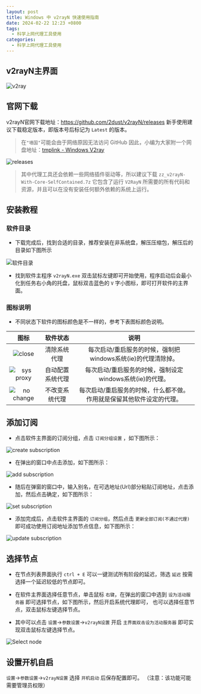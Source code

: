 ```yaml
---
layout: post
title: Windows 中 v2rayN 快速使用指南
date: 2024-02-22 12:23 +0800
tags: 
  - 科学上网代理工具使用
categories: 
  - 科学上网代理工具使用
---
```


## v2rayN主界面

![v2ray](/img/image.png)

## 官网下载

v2rayN官网下载地址：<https://github.com/2dust/v2rayN/releases> 新手使用建议下载稳定版本，即版本号后标记为 `Latest` 的版本。

> 在`"墙国"`可能会由于网络原因无法访问 GitHub 因此，小编为大家附一个网盘地址：[tmplink - Windows V2ray](https://tmp.link/f/662f50c3e829c)

![releases](/img/Snipaste_2024-02-23_10-47-28.png)

> 其中代理工具还会依赖一些网络插件驱动等，所以建议下载 `zz_v2rayN-With-Core-SelfContained.7z`
> 它包含了运行 `V2RayN` 所需要的所有代码和资源，并且可以在没有安装任何额外依赖的系统上运行。

## 安装教程

### 软件目录

- 下载完成后，找到合适的目录，推荐安装在非系统盘，解压压缩包，解压后的目录如下图所示

![软件目录](/img/v2ray-software-catalog.png)

- 找到软件主程序 `v2rayN.exe` 双击鼠标左键即可开始使用，程序启动后会最小化到任务右小角的托盘，鼠标双击蓝色的 `V`
  字小图标，即可打开软件的主界面。

### 图标说明

- 不同状态下软件的图标颜色是不一样的，参考下表图标颜色说明。

|                  图标                  |     软件状态     |                                 说明                                  |
|:--------------------------------------:|:----------------:|:---------------------------------------------------------------------:|
|     ![close](/img/v2ray-close.png)     |   清除系统代理   |     每次启动/重启服务的时候，强制把windows系统(ie)的代理清除掉。      |
| ![sys proxy](/img/v2ray-sys-proxy.png) | 自动配置系统代理 |       每次启动/重启服务的时候，强制设定windows系统(ie)的代理。        |
| ![no change](/img/v2ray-nochange.png)  |  不改变系统代理  | 每次启动/重启服务的时候，什么都不做。作用就是保留其他软件设定的代理。 |

## 添加订阅

- 点击软件主界面的订阅分组，点击 `订阅分组设置` ，如下图所示：

![create subscription](/img/subscription-settings.png)

- 在弹出的窗口中点击添加，如下图所示：

![add subscription](/img/Add-subscription.png)

- 随后在弹窗的窗口中，输入别名，在可选地址(Url)部分粘贴订阅地址，点击添加，然后点击确定，如下图所示：

![set subscription](/img/Set-subscription.png)

- 添加完成后，点击软件主界面的 `订阅分组`，然后点击 `更新全部订阅(不通过代理)` 即可成功使用订阅地址添加节点信息，如下图所示：

![update subscription](/img/update.png)

## 选择节点

- 在节点列表界面执行 `ctrl + E` 可以一键测试所有阶段的延迟，筛选 `延迟` 按需选择一个延迟较低的节点即可。

- 在软件主界面选择任意节点，单击鼠标 `右键`，在弹出的窗口中选到 `设为活动服务器` 即可选择节点，如下图所示，然后开启系统代理即可，
  也可以选择任意节点，双击鼠标左键选择节点。

- 其中可以点击 `设置`->`参数设置`->`v2rayN设置` 开启 `主界面双击设为活动服务器` 即可实现双击鼠标左键选择节点。

![Select node](/img/Select-node.png)

## 设置开机自启

`设置`->`参数设置`->`v2rayN设置` 选择 `开机启动` 后保存配置即可。 （注意：该功能可能需要管理员权限）
